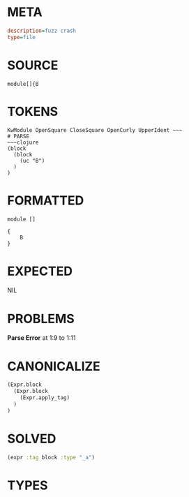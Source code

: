 # META
~~~ini
description=fuzz crash
type=file
~~~
# SOURCE
~~~roc
module[]{B
~~~
# TOKENS
~~~text
KwModule OpenSquare CloseSquare OpenCurly UpperIdent ~~~
# PARSE
~~~clojure
(block
  (block
    (uc "B")
  )
)
~~~
# FORMATTED
~~~roc
module []

{
	B
}
~~~
# EXPECTED
NIL
# PROBLEMS
**Parse Error**
at 1:9 to 1:11

# CANONICALIZE
~~~clojure
(Expr.block
  (Expr.block
    (Expr.apply_tag)
  )
)
~~~
# SOLVED
~~~clojure
(expr :tag block :type "_a")
~~~
# TYPES
~~~roc
~~~
